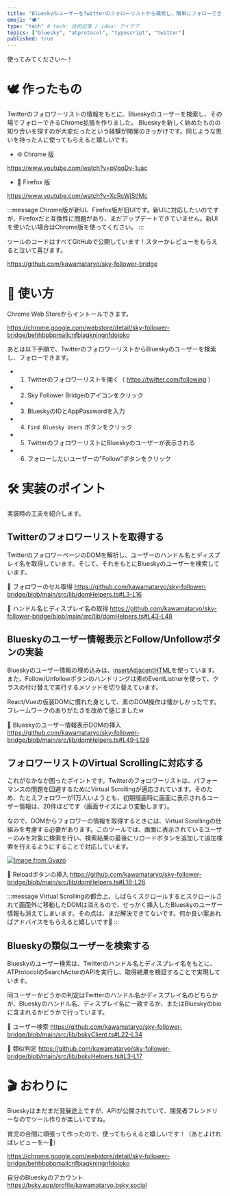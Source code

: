 ```yaml
---
title: "BlueskyのユーザーをTwitterのフォローリストから検索し、簡単にフォローできるツールを作った"
emoji: "🕊️"
type: "tech" # tech: 技術記事 / idea: アイデア
topics: ["bluesky", "atprotocol", "typescript", "twitter"]
published: true
---
```


使ってみてください〜！

# 🕊️ 作ったもの
Twitterのフォロワーリストの情報をもとに、Blueskyのユーザーを検索し、その場でフォローできるChrome拡張を作りました。
Blueskyを新しく始めたものの知り合いを探すのが大変だったという経験が開発のきっかけです。同じような思いを持った人に使ってもらえると嬉しいです。

* 🌐 Chrome 版

https://www.youtube.com/watch?v=pVqoDv-1uac

* 🦊 Firefox 版

https://www.youtube.com/watch?v=XcRcWjStIMc

:::message
Chrome版が新UI、Firefox版が旧UIです。新UIに対応したいのですが、Firefoxだと互換性に問題があり、まだアップデートできていません。新UIを使いたい場合はChrome版を使ってください。
:::


ツールのコードはすべてGitHubで公開しています！スターかレビューをもらえると泣いて喜びます。

https://github.com/kawamataryo/sky-follower-bridge

# 🚀 使い方
Chrome Web Storeからイントールできます。

https://chrome.google.com/webstore/detail/sky-follower-bridge/behhbpbpmailcnfbjagknjngnfdojpko

あとは以下手順で、TwitterのフォロワーリストからBlueskyのユーザーを検索し、フォローできます。

- 1. Twitterのフォロワーリストを開く（ https://twitter.com/following ）
- 2. Sky Follower Bridgeのアイコンをクリック
- 3. BlueskyのIDとAppPasswordを入力
- 4. `Find Bluesky Users` ボタンをクリック
- 5. TwitterのフォロワーリストにBlueskyのユーザーが表示される
- 6. フォローしたいユーザーの"Follow"ボタンをクリック

# 🛠️ 実装のポイント

実装時の工夫を紹介します。

## Twitterのフォロワーリストを取得する
TwitterのフォロワーページのDOMを解析し、ユーザーのハンドル名とディスプレイ名を取得しています。そして、それをもとにBlueskyのユーザーを検索しています。

📌 フォロワーのセル取得
https://github.com/kawamataryo/sky-follower-bridge/blob/main/src/lib/domHelpers.ts#L3-L16

📌️ ハンドル名とディスプレイ名の取得
https://github.com/kawamataryo/sky-follower-bridge/blob/main/src/lib/domHelpers.ts#L43-L48

## Blueskyのユーザー情報表示とFollow/Unfollowボタンの実装
Blueskyのユーザー情報の埋め込みは、[insertAdjacentHTML](https://developer.mozilla.org/ja/docs/Web/API/Element/insertAdjacentHTML)を使っています。
また、Follow/Unfollowボタンのハンドリングは素のEventListnerを使って、クラスの付け替えで実行するメソッドを切り替えています。

React/Vueの仮装DOMに慣れた身として、素のDOM操作は懐かしかったです。フレームワークのありがたさを改めて感じましたw

📌 Blueskyのユーザー情報表示DOMの挿入
https://github.com/kawamataryo/sky-follower-bridge/blob/main/src/lib/domHelpers.ts#L49-L128


## フォロワーリストのVirtual Scrollingに対応する
これがなかなか困ったポイントです。Twitterのフォロワーリストは、パフォーマンスの問題を回避するためにVirtual Scrollingが適応されています。そのため、たとえフォロワーが1万人いようとも、初期描画時に画面に表示されるユーザー情報は、20件ほどです（画面サイズにより変動します）。

なので、DOMからフォロワーの情報を取得するときには、Virtual Scrollingの仕組みを考慮する必要があります。このツールでは、画面に表示されているユーザーのみを対象に検索を行い、検索結果の最後にリロードボタンを追加して追加検索を行えるようにすることで対応しています。

[![Image from Gyazo](https://i.gyazo.com/e3673111e9589d4b308b8e6e987114cc.gif)](https://gyazo.com/e3673111e9589d4b308b8e6e987114cc)

📌 Reloadボタンの挿入
https://github.com/kawamataryo/sky-follower-bridge/blob/main/src/lib/domHelpers.ts#L18-L26

:::message
Virtual Scrollingの都合上、しばらくスクロールするとスクロールされて画面外に移動したDOMは消えるので、せっかく挿入したBlueskyのユーザー情報も消えてしまいます。その点は、まだ解決できてないです。何か良い案あればアドバイスをもらえると嬉しいです🙏
:::

## Blueskyの類似ユーザーを検索する
Blueskyのユーザー検索は、Twitterのハンドル名とディスプレイ名をもとに、ATProtocolのSearchActorのAPIを実行し、取得結果を検証することで実現しています。

同ユーザーかどうかの判定はTwitterのハンドル名かディスプレイ名のどちらかが、Blueskyのハンドル名、ディスプレイ名に一致するか、またはBlueskyのbioに含まれるかどうかで行っています。

📌 ユーザー検索
https://github.com/kawamataryo/sky-follower-bridge/blob/main/src/lib/bskyClient.ts#L22-L34

📌 類似判定
https://github.com/kawamataryo/sky-follower-bridge/blob/main/src/lib/bskyHelpers.ts#L3-L17

# 🎬 おわりに

Blueskyはまだまだ発展途上ですが、APIが公開されていて、開発者フレンドリーなのでツール作りが楽しいですね。

育児の合間に頑張って作ったので、使ってもらえると嬉しいです！（あとよければレビューを〜🙏）

https://chrome.google.com/webstore/detail/sky-follower-bridge/behhbpbpmailcnfbjagknjngnfdojpko

自分のBlueskyのアカウント
https://bsky.app/profile/kawamataryo.bsky.social
